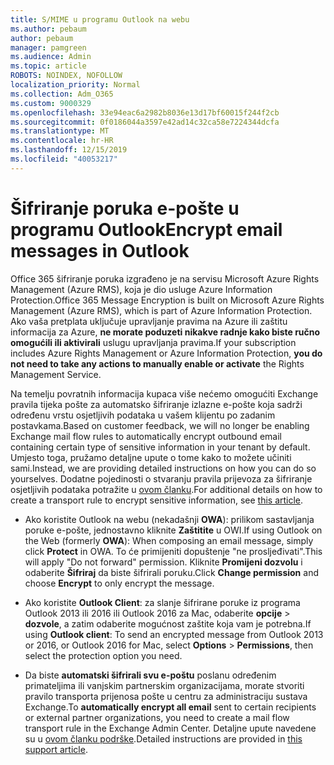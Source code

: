 ```yaml
---
title: S/MIME u programu Outlook na webu
ms.author: pebaum
author: pebaum
manager: pamgreen
ms.audience: Admin
ms.topic: article
ROBOTS: NOINDEX, NOFOLLOW
localization_priority: Normal
ms.collection: Adm_O365
ms.custom: 9000329
ms.openlocfilehash: 33e94eac6a2982b8036e13d17bf60015f244f2cb
ms.sourcegitcommit: 0f0186044a3597e42ad14c32ca58e7224344dcfa
ms.translationtype: MT
ms.contentlocale: hr-HR
ms.lasthandoff: 12/15/2019
ms.locfileid: "40053217"
---
```

# <a name="encrypt-email-messages-in-outlook"></a><span data-ttu-id="4325b-102">Šifriranje poruka e-pošte u programu Outlook</span><span class="sxs-lookup"><span data-stu-id="4325b-102">Encrypt email messages in Outlook</span></span>

<span data-ttu-id="4325b-103">Office 365 šifriranje poruka izgrađeno je na servisu Microsoft Azure Rights Management (Azure RMS), koja je dio usluge Azure Information Protection.</span><span class="sxs-lookup"><span data-stu-id="4325b-103">Office 365 Message Encryption is built on Microsoft Azure Rights Management (Azure RMS), which is part of Azure Information Protection.</span></span> <span data-ttu-id="4325b-104">Ako vaša pretplata uključuje upravljanje pravima na Azure ili zaštitu informacija za Azure, **ne morate poduzeti nikakve radnje kako biste ručno omogućili ili aktivirali** uslugu upravljanja pravima.</span><span class="sxs-lookup"><span data-stu-id="4325b-104">If your subscription includes Azure Rights Management or Azure Information Protection, **you do not need to take any actions to manually enable or activate** the Rights Management Service.</span></span>

<span data-ttu-id="4325b-105">Na temelju povratnih informacija kupaca više nećemo omogućiti Exchange pravila tijeka pošte za automatsko šifriranje izlazne e-pošte koja sadrži određenu vrstu osjetljivih podataka u vašem klijentu po zadanim postavkama.</span><span class="sxs-lookup"><span data-stu-id="4325b-105">Based on customer feedback, we will no longer be enabling Exchange mail flow rules to automatically encrypt outbound email containing certain type of sensitive information in your tenant by default.</span></span> <span data-ttu-id="4325b-106">Umjesto toga, pružamo detaljne upute o tome kako to možete učiniti sami.</span><span class="sxs-lookup"><span data-stu-id="4325b-106">Instead, we are providing detailed instructions on how you can do so yourselves.</span></span> <span data-ttu-id="4325b-107">Dodatne pojedinosti o stvaranju pravila prijevoza za šifriranje osjetljivih podataka potražite u [ovom članku](https://aka.ms/OmeEtr).</span><span class="sxs-lookup"><span data-stu-id="4325b-107">For additional details on how to create a transport rule to encrypt sensitive information, see [this article](https://aka.ms/OmeEtr).</span></span>

- <span data-ttu-id="4325b-108">Ako koristite Outlook na webu (nekadašnji **OWA**): prilikom sastavljanja poruke e-pošte, jednostavno kliknite **Zaštitite** u OWI.</span><span class="sxs-lookup"><span data-stu-id="4325b-108">If using Outlook on the Web (formerly **OWA**): When composing an email message, simply click **Protect** in OWA.</span></span> <span data-ttu-id="4325b-109">To će primijeniti dopuštenje "ne prosljeđivati".</span><span class="sxs-lookup"><span data-stu-id="4325b-109">This will apply "Do not forward" permission.</span></span> <span data-ttu-id="4325b-110">Kliknite **Promijeni dozvolu** i odaberite **Šifriraj** da biste šifrirali poruku.</span><span class="sxs-lookup"><span data-stu-id="4325b-110">Click **Change permission** and choose **Encrypt** to only encrypt the message.</span></span>

- <span data-ttu-id="4325b-111">Ako koristite **Outlook Client**: za slanje šifrirane poruke iz programa Outlook 2013 ili 2016 ili Outlook 2016 za Mac, odaberite **opcije** > **dozvole**, a zatim odaberite mogućnost zaštite koja vam je potrebna.</span><span class="sxs-lookup"><span data-stu-id="4325b-111">If using **Outlook client**: To send an encrypted message from Outlook 2013 or 2016, or Outlook 2016 for Mac, select **Options** > **Permissions**, then select the protection option you need.</span></span>

- <span data-ttu-id="4325b-112">Da biste **automatski šifrirali svu e-poštu** poslanu određenim primateljima ili vanjskim partnerskim organizacijama, morate stvoriti pravilo transporta prijenosa pošte u centru za administraciju sustava Exchange.</span><span class="sxs-lookup"><span data-stu-id="4325b-112">To **automatically encrypt all email** sent to certain recipients or external partner organizations, you need to create a mail flow transport rule in the Exchange Admin Center.</span></span> <span data-ttu-id="4325b-113">Detaljne upute navedene su u [ovom članku podrške](https://docs.microsoft.com/office365/securitycompliance/define-mail-flow-rules-to-encrypt-email#create-a-mail-flow-rule-to-encrypt-email-messages-with-the-new-ome-capabilities).</span><span class="sxs-lookup"><span data-stu-id="4325b-113">Detailed instructions are provided in [this support article](https://docs.microsoft.com/office365/securitycompliance/define-mail-flow-rules-to-encrypt-email#create-a-mail-flow-rule-to-encrypt-email-messages-with-the-new-ome-capabilities).</span></span>

